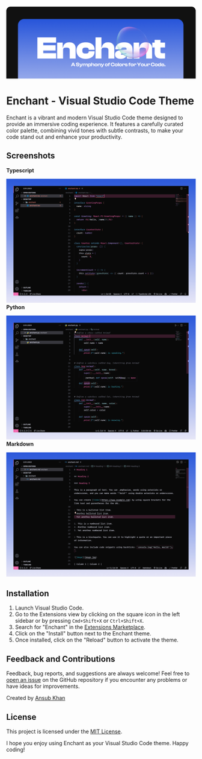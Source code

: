 ![Enchant](https://raw.githubusercontent.com/Ansub/enchant/main/images/screenshots/enchant.png)

# Enchant - Visual Studio Code Theme
Enchant is a vibrant and modern Visual Studio Code theme designed to provide an immersive coding experience. It features a carefully curated color palette, combining vivid tones with subtle contrasts, to make your code stand out and enhance your productivity.

## Screenshots
**Typescript**

![Typescript](https://raw.githubusercontent.com/Ansub/enchant/main/images/screenshots/typescript.png)
**Python**

![Python](https://raw.githubusercontent.com/Ansub/enchant/main/images/screenshots/python.png)
**Markdown**

![Markdown](https://raw.githubusercontent.com/Ansub/enchant/main/images/screenshots/markdown.png)

## Installation

1. Launch Visual Studio Code.
2. Go to the Extensions view by clicking on the square icon in the left sidebar or by pressing `Cmd+Shift+X` or `Ctrl+Shift+X`.
3. Search for "Enchant" in the [Extensions Marketplace](https://marketplace.visualstudio.com/items?itemName=Ansub.enchant).
4. Click on the "Install" button next to the Enchant theme.
5. Once installed, click on the "Reload" button to activate the theme.

## Feedback and Contributions

Feedback, bug reports, and suggestions are always welcome! Feel free to [open an issue](https://github.com/ansub/enchant/issues) on the GitHub repository if you encounter any problems or have ideas for improvements.

Created by [Ansub Khan](https://twitter.com/justansub)

## License

This project is licensed under the [MIT License](LICENSE).

I hope you enjoy using Enchant as your Visual Studio Code theme. Happy coding!
